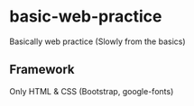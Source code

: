 # basic-web-practice
Basically web practice (Slowly from the basics)

## Framework
Only HTML & CSS (Bootstrap, google-fonts)
